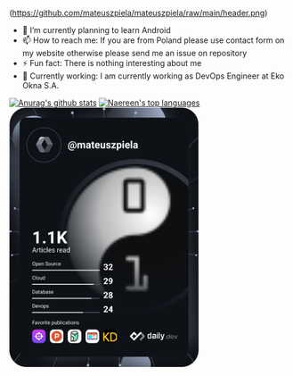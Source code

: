 (https://github.com/mateuszpiela/mateuszpiela/raw/main/header.png)
- 🌱 I’m currently planning to learn Android
- 📫 How to reach me: If you are from Poland please use contact form on my website otherwise please send me an issue on repository
- ⚡ Fun fact: There is nothing interesting about me
- 💼 Currently working: I am currently working as DevOps Engineer at Eko Okna S.A.

[![Anurag's github stats](https://github-readme-stats.vercel.app/api?username=mateuszpiela&theme=blue-green)](https://github.com/anuraghazra/github-readme-stats)
[![Naereen's top languages](https://github-readme-stats.vercel.app/api/top-langs/?username=mateuszpiela&theme=blue-green)](https://github.com/anuraghazra/github-readme-stats)
<img src="https://raw.githubusercontent.com/mateuszpiela/mateuszpiela/main/devcard.svg" width="340">
